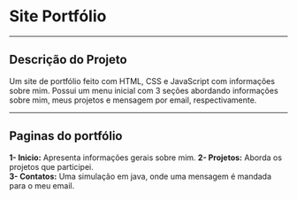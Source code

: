 # Site Portfólio 

---

## Descrição do Projeto

Um site de portfólio feito com HTML, CSS e JavaScript com informações sobre mim.
Possui um menu inicial com 3 seções abordando informações sobre mim, meus projetos e mensagem por email, respectivamente. 

---

## Paginas do portfólio 

**1- Inicio:** Apresenta informações gerais sobre mim. 
**2- Projetos:** Aborda os projetos que participei.                                                                                                       
**3- Contatos:** Uma simulação em java, onde uma mensagem é mandada para o meu email.      
